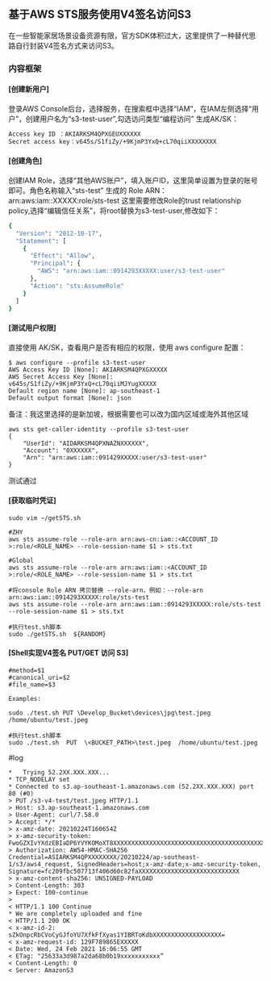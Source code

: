 ## 基于AWS STS服务使用V4签名访问S3

在一些智能家居场景设备资源有限，官方SDK体积过大，这里提供了一种替代思路自行封装V4签名方式来访问S3。


### 内容框架

#### [创建新用户]

登录AWS Console后台，选择服务，在搜索框中选择“IAM”，在IAM左侧选择“用户”，创建用户名为“s3-test-user”,勾选访问类型“编程访问”
生成AK/SK：

```Bash
Access key ID ：AKIARKSM4QPXGEUXXXXXX
Secret access key：v645s/S1fiZy/+9KjmP3YxQ+cL70qiiXXXXXXXX
```

#### [创建角色]

创建IAM Role，选择“其他AWS账户”，填入账户ID，这里简单设置为登录的账号即可。角色名称输入“sts-test”
生成的 Role ARN：arn:aws:iam::XXXXX:role/sts-test
这里需要修改Role的trust relationship policy,选择“编辑信任关系”，将root替换为s3-test-user,修改如下：
```Bash
{
  "Version": "2012-10-17",
  "Statement": [
    {
      "Effect": "Allow",
      "Principal": {
        "AWS": "arn:aws:iam::0914293XXXXX:user/s3-test-user"
      },
      "Action": "sts:AssumeRole"
    }
  ]
}
```
#### [测试用户权限]
直接使用 AK/SK，查看用户是否有相应的权限，使用 aws configure 配置：
```
$ aws configure --profile s3-test-user
AWS Access Key ID [None]: AKIARKSM4QPXGXXXXX
AWS Secret Access Key [None]: v645s/S1fiZy/+9KjmP3YxQ+cL70qiiMJYugXXXXX
Default region name [None]: ap-southeast-1
Default output format [None]: json 
```
备注：我这里选择的是新加坡，根据需要也可以改为国内区域或海外其他区域
```
aws sts get-caller-identity --profile s3-test-user
{
    "UserId": "AIDARKSM4QPXNAZNXXXXXX",
    "Account": "0XXXXXX",
    "Arn": "arn:aws:iam::091429XXXXX:user/s3-test-user"
}
```
测试通过

#### [获取临时凭证]
```
sudo vim ~/getSTS.sh

#ZHY
aws sts assume-role --role-arn arn:aws-cn:iam::<ACCOUNT_ID >:role/<ROLE_NAME> --role-session-name $1 > sts.txt

#Global
aws sts assume-role --role-arn arn:aws:iam::<ACCOUNT_ID >:role/<ROLE_NAME> --role-session-name $1 > sts.txt

#将console Role ARN 拷贝替换 --role-arn，例如：--role-arn arn:aws:iam::0914293XXXXX:role/sts-test
aws sts assume-role --role-arn arn:aws:iam::0914293XXXXX:role/sts-test --role-session-name $1 > sts.txt

#执行test.sh脚本
sudo ./getSTS.sh  ${RANDOM} 
```

#### [Shell实现V4签名 PUT/GET 访问 S3]
```
#method=$1
#canonical_uri=$2
#file_name=$3

Examples:

sudo ./test.sh PUT \Develop_Bucket\devices\jpg\test.jpeg   /home/ubuntu/test.jpeg

#执行test.sh脚本
sudo ./test.sh 	PUT  \<BUCKET_PATH>\test.jpeg  /home/ubuntu/test.jpeg
```
#log
```
*   Trying 52.2XX.XXX.XXX...
* TCP_NODELAY set
* Connected to s3.ap-southeast-1.amazonaws.com (52.2XX.XXX.XXX) port 80 (#0)
> PUT /s3-v4-test/test.jpeg HTTP/1.1
> Host: s3.ap-southeast-1.amazonaws.com
> User-Agent: curl/7.58.0
> Accept: */*
> x-amz-date: 20210224T160654Z
> x-amz-security-token: FwoGZXIvYXdzEBIaDP6YVYKOMoXT8XXXXXXXXXXXXXXXXXXXXXXXXXXXXXXXXXXXXXXXXXXXXXXXXXXXXXXXXXX
> Authorization: AWS4-HMAC-SHA256 Credential=ASIARKSM4QPXXXXXXXX/20210224/ap-southeast-1/s3/aws4_request, SignedHeaders=host;x-amz-date;x-amz-security-token, Signature=fc209fbc507713f406d60c82faXXXXXXXXXXXXXXXXXXXXXXXXXXXX
> x-amz-content-sha256: UNSIGNED-PAYLOAD
> Content-Length: 303
> Expect: 100-continue
> 
< HTTP/1.1 100 Continue
* We are completely uploaded and fine
< HTTP/1.1 200 OK
< x-amz-id-2: sZkOnpcRbCVoCyGJfoYU7XfkFfXyas1YIBRToKdbXXXXXXXXXXXXXXXXXXX=
< x-amz-request-id: 129F789865EXXXXX
< Date: Wed, 24 Feb 2021 16:06:55 GMT
< ETag: "25633a3d987a2da68b0b19xxxxxxxxxxx”
< Content-Length: 0
< Server: AmazonS3
```
